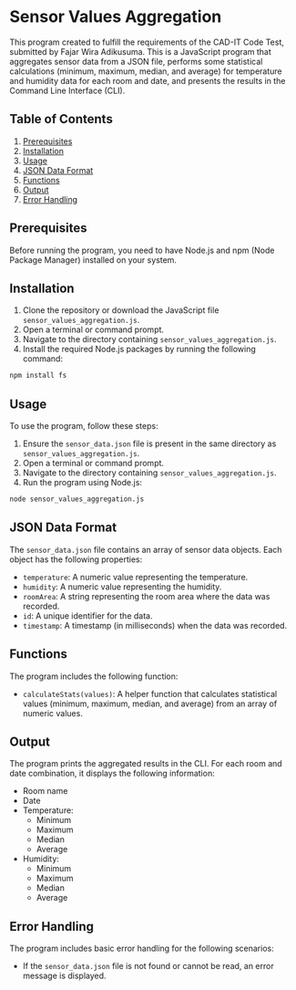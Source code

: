 # Sensor Values Aggregation

This program created to fulfill the requirements of the CAD-IT Code Test, submitted by Fajar Wira Adikusuma. This is a JavaScript program that aggregates sensor data from a JSON file, performs some statistical calculations (minimum, maximum, median, and average) for temperature and humidity data for each room and date, and presents the results in the Command Line Interface (CLI).

## Table of Contents
1. [Prerequisites](#prerequisites)
2. [Installation](#installation)
3. [Usage](#usage)
4. [JSON Data Format](#json-data-format)
5. [Functions](#functions)
6. [Output](#output)
7. [Error Handling](#error-handling)

## Prerequisites

Before running the program, you need to have Node.js and npm (Node Package Manager) installed on your system.

## Installation

1. Clone the repository or download the JavaScript file `sensor_values_aggregation.js`.
2. Open a terminal or command prompt.
3. Navigate to the directory containing `sensor_values_aggregation.js`.
4. Install the required Node.js packages by running the following command:
```sh
npm install fs
```

## Usage

To use the program, follow these steps:

1. Ensure the `sensor_data.json` file is present in the same directory as `sensor_values_aggregation.js`.
2. Open a terminal or command prompt.
3. Navigate to the directory containing `sensor_values_aggregation.js`.
4. Run the program using Node.js:
```sh
node sensor_values_aggregation.js
```

## JSON Data Format

The `sensor_data.json` file contains an array of sensor data objects. Each object has the following properties:

- `temperature`: A numeric value representing the temperature.
- `humidity`: A numeric value representing the humidity.
- `roomArea`: A string representing the room area where the data was recorded.
- `id`: A unique identifier for the data.
- `timestamp`: A timestamp (in milliseconds) when the data was recorded.

## Functions

The program includes the following function:

- `calculateStats(values)`: A helper function that calculates statistical values (minimum, maximum, median, and average) from an array of numeric values.

## Output

The program prints the aggregated results in the CLI. For each room and date combination, it displays the following information:

- Room name
- Date
- Temperature:
  - Minimum
  - Maximum
  - Median
  - Average
- Humidity:
  - Minimum
  - Maximum
  - Median
  - Average

## Error Handling

The program includes basic error handling for the following scenarios:

- If the `sensor_data.json` file is not found or cannot be read, an error message is displayed.
